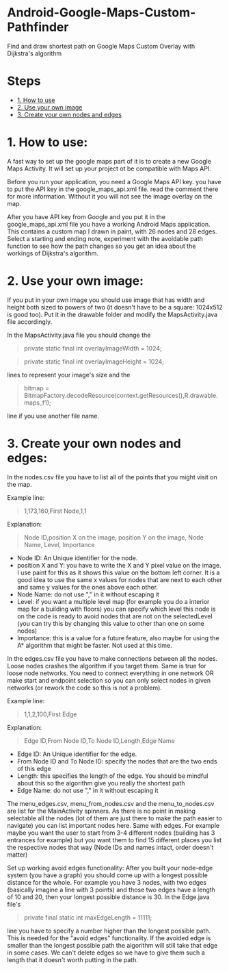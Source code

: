 # Android-Google-Maps-Custom-Pathfinder
Find and draw shortest path on Google Maps Custom Overlay with Dijkstra's algorithm

# Steps
* [1. How to use](#1-how-to-use)
* [2. Use your own image](#2-use-your-own-image)
* [3. Create your own nodes and edges](#3-create-your-own-nodes-and-edges)

# 1. How to use:
A fast way to set up the google maps part of it is to create a new Google Maps Activity. It will set up your project ot be compatible with Maps API.

Before you run your application, you need a Google Maps API key. you have to put the API key in the google_maps_api.xml file. read the comment there for more information. Without it you will not see the image overlay on the map.

After you have API key from Google and you put it in the google_maps_api.xml file you have a working Android Maps application. This contains a custom map I drawn in paint, with 26 nodes and 28 edges. Select a starting and ending note, experiment with the avoidable path function to see how the path changes so you get an idea about the workings of Dijkstra's algorithm.

# 2. Use your own image:
If you put in your own image you should use image that has width and height both sized to powers of two (it doesn't have to be a square: 1024x512 is good too). Put it in the drawable folder and modify the MapsActivity.java file accordingly.

In the MapsActivity.java file you should change the 

> private static final int overlayImageWidth = 1024;

> private static final int overlayImageHeight = 1024;

lines to represent your image's size and the

> bitmap = BitmapFactory.decodeResource(context.getResources(),R.drawable.maps_f1);

line if you use another file name.

# 3. Create your own nodes and edges:
In the nodes.csv file you have to list all of the points that you might visit on the map.

Example line:
> 1,173,160,First Node,1,1

Explanation:
> Node ID,position X on the image, position Y on the image, Node Name, Level, Importance

* Node ID: An Unique identifier for the node.
* position X and Y: you have to write the X and Y pixel value on the image. I use paint for this as it shows this value on the bottom left corner. It is a good idea to use the same x values for nodes that are next to each other and same y values for the ones above each other.
* Node Name: do not use "," in it without escaping it
* Level: if you want a multiple level map (for example you do a interior map for a building with floors) you can specify which level this node is on the code is ready to avoid nodes that are not on the selectedLevel (you can try this by changing this value to other than one on some nodes)
* Importance: this is a value for a future feature, also maybe for using the A* algorithm that might be faster. Not used at this time.

In the edges.csv file you have to make connections between all the nodes. Loose nodes crashes the algorithm if you target them. Same is true for loose node networks. You need to connect everything in one network OR make start and endpoint selection so you can only select nodes in given networks (or rework the code so this is not a problem).

Example line:
> 1,1,2,100,First Edge

Explanation:
> Edge ID,From Node ID,To Node ID,Length,Edge Name

* Edge ID: An Unique identifier for the edge.
* From Node ID and To Node ID: specify the nodes that are the two ends of this edge
* Length: this specifies the length of the edge. You should be mindful about this so the algorithm give you really the shortest path
* Edge Name: do not use "," in it without escaping it

The menu_edges.csv, menu_from_nodes.csv and the menu_to_nodes.csv are list for the MainActivity spinners. As there is no point in making selectable all the nodes (lot of them are just there to make the path easier to navigate) you can list important nodes here. Same with edges. For example maybe you want the user to start from 3-4 different nodes (building has 3 entrances for example) but you want them to find 15 different places you list the respective nodes that way (Node IDs and names intact, order doesn't matter)

Set up working avoid edges functionality:
After you built your node-edge system (you have a graph) you should come up with a longest possible distance for the whole. For example you have 3 nodes, with two edges (basically imagine a line with 3 points) and those two edges have a length of 10 and 20, then your longest possible distance is 30. In the Edge.java file's 

> private final static int maxEdgeLength = 11111;

line you have to specify a number higher than the longest possible path. This is needed for the "avoid edges" functionality. If the avoided edge is smaller than the longest possible path the algorithm will still take that edge in some cases. We can't delete edges so we have to give them such a length that it doesn't worth putting in the path.
